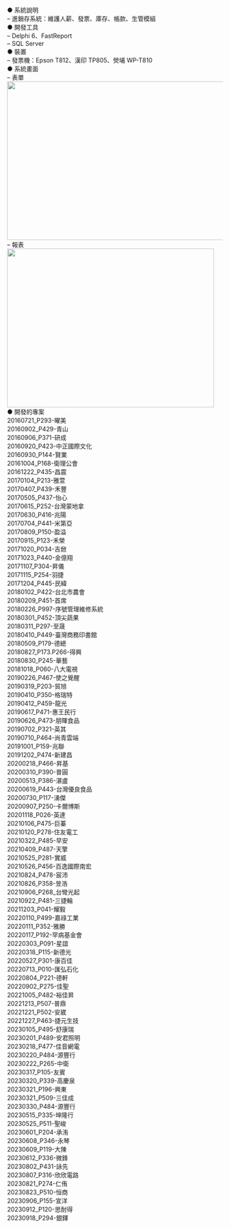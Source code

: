● 系統說明  
– 進銷存系統：維護人薪、發票、庫存、帳款、生管模組  
● 開發工具  
– Delphi 6、FastReport  
– SQL Server  
● 裝置  
– 發票機：Epson T812、漢印 TP805、熒埔 WP-T810  
● 系統畫面  
– 表單  
<img width="512" height="370" src="https://github.com/xuejiajie/Experience/assets/22809971/992e670d-4484-40e5-b356-141b5c92f879"/>  
– 報表  
<img width="483" height="370" src="https://github.com/xuejiajie/Experience/assets/22809971/41554094-d0e8-4d1d-b7ad-286a6d9f6638"/>  
● 開發的專案  
20160721_P293-曜美  
20160902_P429-青山  
20160906_P371-研成  
20160920_P423-中正國際文化  
20160930_P144-賢業  
20161004_P168-衛理公會  
20161222_P435-昌震  
20170104_P213-雅萱  
20170407_P439-禾豐  
20170505_P437-怡心  
20170615_P252-台灣蒙地拿  
20170630_P416-兆陽  
20170704_P441-米第亞  
20170809_P150-盈溢  
20170915_P123-禾榮  
20171020_P034-吉焮  
20171023_P440-金億翔  
20171107_P304-昇儀  
20171115_P254-羽捷  
20171204_P445-民緯  
20180102_P422-台北市農會  
20180209_P451-首席  
20180226_P997-序號管理維修系統  
20180301_P452-頂尖蔬果  
20180311_P297-至晟  
20180410_P449-臺灣商務印書館  
20180509_P179-德總  
20180827_P173.P266-得興  
20180830_P245-華藝  
20181018_P060-八大電視  
20190226_P467-使之覺醒  
20190319_P203-貿旭  
20190410_P350-格瑞特  
20190412_P459-龍光  
20190617_P471-惠王民行  
20190626_P473-朋暉食品  
20190702_P321-英其  
20190710_P464-尚青雲端  
20191001_P159-兆聯  
20191202_P474-新建昌  
20200218_P466-昇基  
20200310_P390-普圓  
20200513_P386-湛盧  
20200619_P443-台灣優良食品  
20200730_P117-湧傑  
20200907_P250-卡爾博斯  
20201118_P026-英達  
20210106_P475-巨蓁  
20210120_P278-住友電工  
20210322_P485-早安  
20210409_P487-天擎  
20210525_P281-實威  
20210526_P456-百逸國際南宏  
20210824_P478-宸沛  
20210826_P358-昱浩  
20210906_P268_台彎光起  
20210922_P481-三捷輪  
20211203_P041-耀毅  
20220110_P499-嘉祿工業  
20220111_P352-雅勝  
20220117_P192-罕病基金會  
20220303_P091-星誼  
20220318_P115-新德光  
20220527_P301-康百佳  
20220713_P010-匯弘石化  
20220804_P221-德軒  
20220902_P275-佳聖  
20221005_P482-裕佳昇  
20221213_P507-普鼎  
20221221_P502-安崴  
20221227_P463-捷元生技  
20230105_P495-舒康瑞  
20230201_P489-安君照明  
20230218_P477-佳音網電  
20230220_P484-源豐行  
20230222_P265-中衛  
20230317_P105-友賓  
20230320_P339-高慶泉  
20230321_P196-興東  
20230321_P509-三佳成  
20230330_P484-源豐行  
20230515_P335-坤隆行  
20230525_P511-聖峻  
20230601_P204-承洧  
20230608_P346-永琴  
20230609_P119-大陳  
20230612_P336-微鋒  
20230802_P431-詠先  
20230807_P316-欣欣電路  
20230821_P274-仁侑  
20230823_P510-恒商  
20230906_P155-宣洋  
20230912_P120-思耐得  
20230918_P294-銀鐸  
